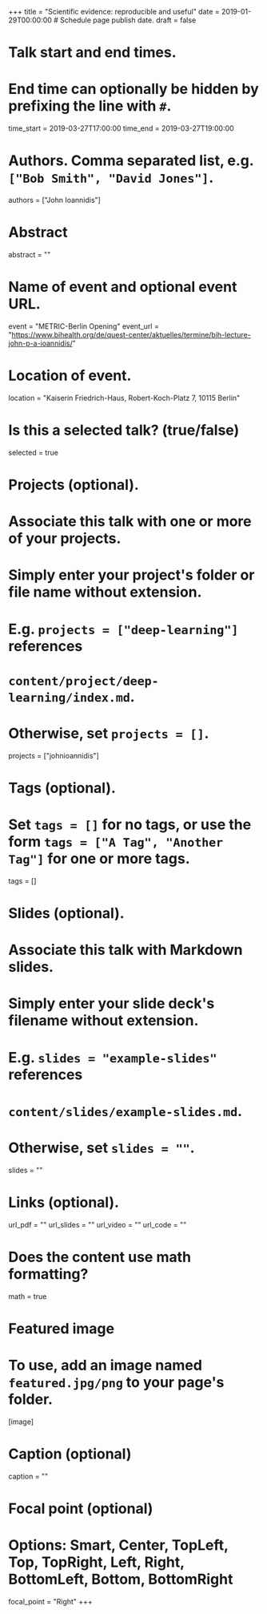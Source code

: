 +++
title = "Scientific evidence: reproducible and useful"
date = 2019-01-29T00:00:00  # Schedule page publish date.
draft = false

# Talk start and end times.
#   End time can optionally be hidden by prefixing the line with `#`.
time_start = 2019-03-27T17:00:00
time_end = 2019-03-27T19:00:00

# Authors. Comma separated list, e.g. `["Bob Smith", "David Jones"]`.
authors = ["John Ioannidis"]

# Abstract
abstract = ""

# Name of event and optional event URL.
event = "METRIC-Berlin Opening"
event_url = "https://www.bihealth.org/de/quest-center/aktuelles/termine/bih-lecture-john-p-a-ioannidis/"

# Location of event.
location = "Kaiserin Friedrich-Haus, Robert-Koch-Platz 7, 10115 Berlin"

# Is this a selected talk? (true/false)
selected = true

# Projects (optional).
#   Associate this talk with one or more of your projects.
#   Simply enter your project's folder or file name without extension.
#   E.g. `projects = ["deep-learning"]` references 
#   `content/project/deep-learning/index.md`.
#   Otherwise, set `projects = []`.
projects = ["johnioannidis"]

# Tags (optional).
#   Set `tags = []` for no tags, or use the form `tags = ["A Tag", "Another Tag"]` for one or more tags.
tags = []

# Slides (optional).
#   Associate this talk with Markdown slides.
#   Simply enter your slide deck's filename without extension.
#   E.g. `slides = "example-slides"` references 
#   `content/slides/example-slides.md`.
#   Otherwise, set `slides = ""`.
slides = ""

# Links (optional).
url_pdf = ""
url_slides = ""
url_video = ""
url_code = ""

# Does the content use math formatting?
math = true

# Featured image
# To use, add an image named `featured.jpg/png` to your page's folder. 
[image]
  # Caption (optional)
  caption = ""

  # Focal point (optional)
  # Options: Smart, Center, TopLeft, Top, TopRight, Left, Right, BottomLeft, Bottom, BottomRight
  focal_point = "Right"
+++
